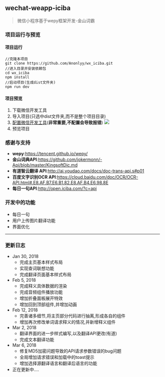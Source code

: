 ##  wechat-weapp-iciba

>微信小程序基于wepy框架开发-金山词霸

### 项目运行与预览

#### 项目运行

	//克隆本项目
	git clone https://github.com/Anonlyy/wx_iciba.git
	//进入目录并安装依赖包
	cd wx_iciba
	npm install
	//启动项目(生成dist文件夹)
	npm run dev

#### 项目预览

1. 下载微信开发工具
2. 导入项目(只选中dist文件夹,而不是整个项目目录)
3. [配置微信开发工具](https://tencent.github.io/wepy/document.html#/?id=%e5%8f%82%e8%80%83%e5%bb%ba%e8%ae%ae)(**非常重要,不配置会导致报错**)
![](http://p53ff6x0c.bkt.clouddn.com/18-3-7/62394854.jpg)
4. 预览项目
	


### 感谢与支持
- **wepy**:https://tencent.github.io/wepy/
- **金山词典API**:https://github.com/jokermonn/-Api/blob/master/KingsoftDic.md
- **有道智云翻译 API**:http://ai.youdao.com/docs/doc-trans-api.s#p01
- **百度文字识别OCR API**:https://cloud.baidu.com/doc/OCR/OCR-API.html#.E8.AF.B7.E6.B1.82.E8.AF.B4.E6.98.8E
- **每日一句API**:http://open.iciba.com/?c=api



### 开发中的功能
- 每日一句
- 用户上传图片翻译功能
- 界面优化

---

### 更新日志

-  Jan 30, 2018
    - 完成主页基本样式布局
    - 实现查词联想功能
    - 完成翻译页面基本样式布局
-  Feb 5, 2018
    - 完成释义具体数据的渲染 
    - 完成音频组件播放功能
    - 增加折叠面板展开特效 
	- 增加回到顶部组件,并增加动画
- Feb 12, 2018
	- 完善诸多细节,将主页部分代码进行抽离,形成各自的组件
	- 增加再次修改单词请求释义的情况,并新增释义组件
- Mar 2, 2018
	- 翻译界面的进一步样式编写,以及翻译API更改(有道)
	- 完成文本翻译功能
- Mar 6, 2018
	- 修复MD5加密问题导致的API请求参数错误的bug问题
	- 全局增加请求错误和加载中的toast提示
	- 增加选择源翻译语言和翻译后语言的功能 
- 正在更新中....

